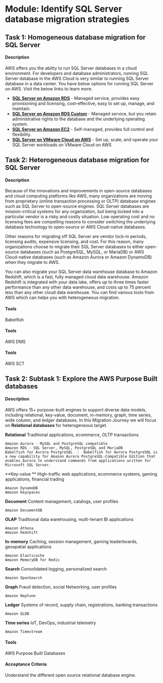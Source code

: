 
# Module: Identify SQL Server database migration strategies
## Task 1: Homogeneous database migration for SQL Server
#### Description
AWS offers you the ability to run SQL Server databases in a cloud environment. For developers and database administrators, running SQL Server database in the AWS Cloud is very similar to running SQL Server database in a data center. You have below options for running SQL Server on AWS. Visit the below links to learn more.
* **[SQL Server on Amazon RDS](https://docs.aws.amazon.com/prescriptive-guidance/latest/migration-sql-server/rds-sql.html)** - Managed service, provides easy provisioning and licensing, cost-effective, easy to set up, manage, and maintain.
* **[SQL Server on Amazon RDS Custom](https://docs.aws.amazon.com/prescriptive-guidance/latest/migration-sql-server/rds-custom-sql.html)** - Managed service, but you retain administrative rights to the database and the underlying operating system.
* **[SQL Server on Amazon EC2](https://docs.aws.amazon.com/prescriptive-guidance/latest/migration-sql-server/ec2-sql.html)** - Self-managed, provides full control and flexibility.
* **[SQL Server on VMware Cloud on AWS](https://docs.aws.amazon.com/prescriptive-guidance/latest/migration-sql-server/vmware-sql.html)** - Set up, scale, and operate your SQL Server workloads on VMware Cloud on AWS 
## Task 2: Heterogeneous database migration for SQL Server
#### Description
Because of the innovations and improvements in open-source databases and cloud computing platforms like AWS, many organizations are moving from proprietary (online transaction processing or OLTP) database engines such as SQL Server to open-source engines. SQL Server databases are mission-critical systems for any organization, but being locked into a particular vendor is a risky and costly situation. Low operating cost and no licensing fees are compelling reasons to consider switching the underlying database technology to open-source or AWS Cloud-native databases.

Other reasons for migrating off SQL Server are vendor lock-in periods, licensing audits, expensive licensing, and cost. For this reason, many organizations choose to migrate their SQL Server databases to either open-source databases (such as PostgreSQL, MySQL, or MariaDB) or AWS Cloud-native databases (such as Amazon Aurora or Amazon DynamoDB) when they migrate to AWS.

You can also migrate your SQL Server data warehouse database to Amazon Redshift, which is a fast, fully managed cloud data warehouse. Amazon Redshift is integrated with your data lake, offers up to three times faster performance than any other data warehouse, and costs up to 75 percent less than any other cloud data warehouse. You can find various tools from AWS which can helps you with heterogeneous migration.
#### Tools
Babelfish
#### Tools
AWS DMS
#### Tools
AWS SCT
## Task 2: Subtask 1: Explore the AWS Purpose Built databases
#### Description
AWS offers 15+ purpose-built engines to support diverse data models, including relational, key-value, document, in-memory, graph, time series, wide column, and ledger databases. In this Migration Journey we will focus on **Relational databases** for heterogeneous target.

**Relational** 	Traditional applications, ecommerce, OLTP transactions 	

    Amazon Aurora - MySQL and PostgreSQL compatible
    Amazon RDS - SQL Server, MySQL, PostgreSQL and MariaDB
    Babelfish for Aurora PostgreSQL  :  Babelfish for Aurora PostgreSQL is a new capability for Amazon Aurora PostgreSQL-Compatible Edition that enables Aurora to understand commands from applications written for Microsoft SQL Server.
		
**Key-value **	High-traffic web applications, ecommerce systems, gaming applications, financial trading 	

    Amazon DynamoDB
    Amazon Keyspaces

**Document** 	Content management, catalogs, user profiles 	

    Amazon DocumentDB

**OLAP** 	Traditional data warehousing, multi-tenant BI applications 	

    Amazon Athena
    Amazon Redshift

**In-memory** 	Caching, session management, gaming leaderboards, geospatial applications 	

    Amazon Elasticache
    Amazon MemoryDB for Redis

**Search** 	Consolidated logging, personalized search 	

    Amazon OpenSearch

**Graph** 	Fraud detection, social Networking, user profiles 	

    Amazon Neptune

**Ledger** 	Systems of record, supply chain, registrations, banking transactions 	

    Amazon QLDB

**Time series** 	IoT, DevOps, industrial telemetry 	

    Amazon Timestream


#### Tools
AWS Purpose Built Databases
#### Acceptance Criteria
Understand the different open source relational database engine.